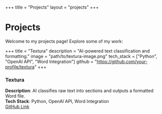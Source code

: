 +++
title = "Projects"
layout = "projects"
+++

# Projects

Welcome to my projects page! Explore some of my work:

+++
title = "Textura"
description = "AI-powered text classification and formatting."
image = "path/to/textura-image.png"
tech_stack = ["Python", "OpenAI API", "Word Integration"]
github = "https://github.com/your-profile/textura"
+++

### Textura
**Description**: AI classifies raw text into sections and outputs a formatted Word file.  
**Tech Stack**: Python, OpenAI API, Word Integration  
[GitHub Link](https://github.com/your-profile/textura)
